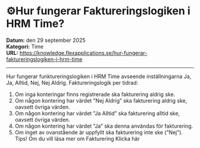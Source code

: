 # ⚙️Hur fungerar Faktureringslogiken i HRM Time?

**Datum:** den 29 september 2025  
**Kategori:** Time  
**URL:** https://knowledge.flexapplications.se/hur-fungerar-faktureringslogiken-i-hrm-time

---

Hur fungerar funktureringslogiken i HRM Time avseende inställningarna Ja, Ja, Alltid, Nej, Nej Aldrig.
Faktureringslogik per tidrad:
1. Om inga konteringar finns registrerade ska fakturering aldrig ske.
2. Om någon kontering har värdet ”Nej Aldrig” ska fakturering aldrig ske, oavsett övriga värden.
3. Om någon kontering har värdet ”Ja Alltid” ska fakturering alltid ske, oavsett övriga värden.
4. Om någon kontering har värdet ”Ja” ska denna användas för fakturering.
5. Om inget av ovanstående är uppfyllt ska fakturering inte ske (”Nej”).
Tips! Om du vill läsa mer om Fakturering
Klicka här
